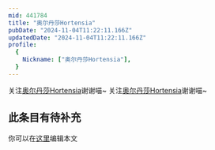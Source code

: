 ```yaml
---
mid: 441784
title: "奥尔丹莎Hortensia"
pubDate: "2024-11-04T11:22:11.166Z"
updatedDate: "2024-11-04T11:22:11.166Z"
profile:
  {
    Nickname: ["奥尔丹莎Hortensia"],
  }
---
```


关注[奥尔丹莎Hortensia](https://space.bilibili.com/441784)谢谢喵~ 关注[奥尔丹莎Hortensia](https://space.bilibili.com/441784)谢谢喵~

## 此条目有待补充
你可以在[这里](https://github.com/Yuhanawa/VTuber.ICU/edit/master/src/content/v/奥尔丹莎Hortensia/index.md)编辑本文
